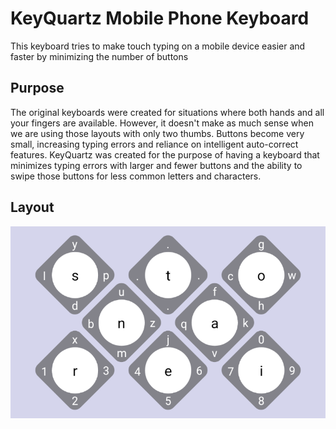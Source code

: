 # KeyQuartz Mobile Phone Keyboard

This keyboard tries to make touch typing on a mobile device easier and faster by minimizing the number of buttons

## Purpose

The original keyboards were created for situations where both hands and all your fingers are available. However, it doesn't make as much sense when we are using those layouts with only two thumbs. Buttons become very small, increasing typing errors and reliance on intelligent auto-correct features. KeyQuartz was created for the purpose of having a keyboard that minimizes typing errors with larger and fewer buttons and the ability to swipe those buttons for less common letters and characters.

## Layout
![KeyQuartz Layout](layout.md.png "ETAOINSR are the 8 most used letters")